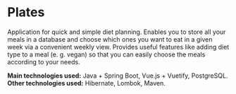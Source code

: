 # Plates

Application for quick and simple diet planning. Enables you to store all your meals in a database and choose which ones you want to eat in a given week via a convenient weekly view. Provides useful features like adding diet type to a meal (e. g. vegan) so that you can easily choose the meals according to your needs.       

**Main technologies used:** Java + Spring Boot, Vue.js + Vuetify, PostgreSQL.
**Other technologies used:** Hibernate, Lombok, Maven.
